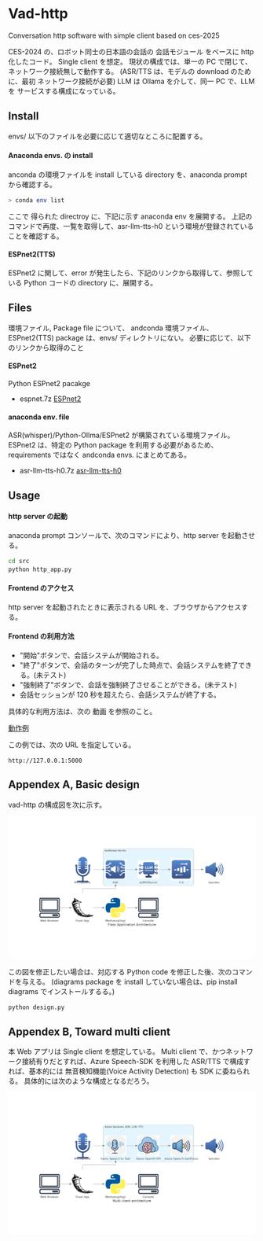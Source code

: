 # Vad-http
Conversation http software with simple client based on ces-2025

CES-2024 の、ロボット同士の日本語の会話の 会話モジュール をベースに http 化したコード。
Single client を想定。
現状の構成では、単一の PC で閉じて、ネットワーク接続無しで動作する。
(ASR/TTS は、モデルの download のために、最初 ネットワーク接続が必要)
LLM は Ollama を介して、同一 PC で、LLM を サービスする構成になっている。

## Install

envs/ 以下のファイルを必要に応じて適切なところに配置する。

#### Anaconda envs. の install
anconda の環境ファイルを install している directory を、anaconda prompt から確認する。

```bash
> conda env list
```

ここで 得られた directroy に、下記に示す anaconda env を展開する。
上記のコマンドで再度、一覧を取得して、asr-llm-tts-h0 という環境が登録されていることを確認する。


#### ESPnet2(TTS)
ESPnet2 に関して、error が発生したら、下記のリンクから取得して、参照している Python コードの directory に、展開する。


## Files

環境ファイル, Package file について、
andconda 環境ファイル、ESPnet2(TTS) package は、envs/ ディレクトリにない。
必要に応じて、以下のリンクから取得のこと

#### ESPnet2
Python ESPnet2 pacakge
* espnet.7z
[ESPnet2](https://drive.google.com/file/d/1uRfDOklI5dzoTO5_khvvBd1IRUmeM1LH/view?usp=sharing)


#### anaconda env. file
ASR(whisper)/Python-Ollma/ESPnet2 が構築されている環境ファイル。
ESPnet2 は、特定の Python package を利用する必要があるため、requirements ではなく andconda envs. にまとめてある。
* asr-llm-tts-h0.7z
[asr-llm-tts-h0](https://drive.google.com/file/d/16jkCv0I_4FtVR3X8BJ15EFA7V9wDlgne/view?usp=sharing)



## Usage

#### http server の起動
anaconda prompt コンソールで、次のコマンドにより、http server を起動させる。

```bash
cd src
python http_app.py
```


#### Frontend のアクセス
http server を起動されたときに表示される URL を、ブラウザからアクセスする。


#### Frontend の利用方法

* "開始"ボタンで、会話システムが開始される。
* "終了"ボタンで、会話のターンが完了した時点で、会話システムを終了できる。(未テスト)
* "強制終了"ボタンで、会話を強制終了させることができる。(未テスト)
* 会話セッションが 120 秒を超えたら、会話システムが終了する。

具体的な利用方法は、次の 動画 を参照のこと。

[動作例](https://microsjp.sharepoint.com/:v:/s/BlockchainLab/ET-6OcZKe8pErGmHXwqJO6sBP7LppPz9k_2ZqTT1CwC7uQ?e=MpoxHm)

この例では、次の URL を指定している。

```
http://127.0.0.1:5000
```

## Appendex A, Basic design

vad-http の構成図を次に示す。

![Vad-http アーキテクチャ](figs/flask_application_architecture.png)


この図を修正したい場合は、対応する Python code を修正した後、次のコマンドを与える。
(diagrams package を install していない場合は、pip install diagrams でインストールするる。)
```bash
python design.py
```

## Appendex B, Toward multi client

本 Web アプリは Single client を想定している。
Multi client で、かつネットワーク接続有りだとすれば、Azure Speech-SDK を利用した ASR/TTS で構成すれば、基本的には 無音検知機能(Voice Activity Detection) も SDK に委ねられる。
具体的には次のような構成となるだろう。

![Multi client アーキテクチャ](figs/multi/multi_client_architecture.png)
